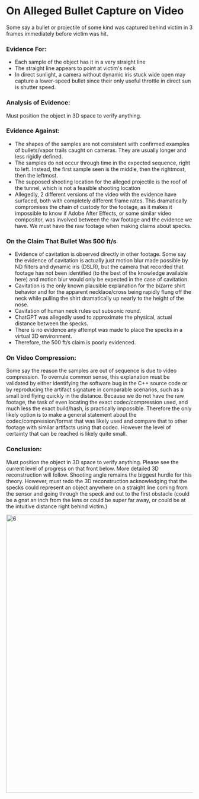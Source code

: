 # On Alleged Bullet Capture on Video
Some say a bullet or projectile of some kind was captured behind victim in 3 frames immediately before victim was hit. 


### Evidence For:
- Each sample of the object has it in a very straight line
- The straight line appears to point at victim's neck
- In direct sunlight, a camera without dynamic iris stuck wide open may capture a lower-speed bullet since their only useful throttle in direct sun is shutter speed.


### Analysis of Evidence:
Must position the object in 3D space to verify anything. 


### Evidence Against:
- The shapes of the samples are not consistent with confirmed examples of bullets/vapor trails caught on cameras. They are usually longer and less rigidly defined.
- The samples do not occur through time in the expected sequence, right to left. Instead, the first sample seen is the middle, then the rightmost, then the leftmost.
- The supposed shooting location for the alleged projectile is the roof of the tunnel, which is not a feasible shooting location
- Allegedly, 2 different versions of the video with the evidence have surfaced, both with completely different frame rates. This dramatically compromises the chain of custody for the footage, as it makes it impossible to know if Adobe After Effects, or some similar video compositor, was involved between the raw footage and the evidence we have. We must have the raw footage when making claims about specks.


### On the Claim That Bullet Was 500 ft/s
- Evidence of cavitation is observed directly in other footage. Some say the evidence of cavitation is actually just motion blur made possible by ND filters and dynamic iris (DSLR), but the camera that recorded that footage has not been identified (to the best of the knowledge available here) and motion blur would only be expected in the case of cavitation.
- Cavitation is the only known plausible explanation for the bizarre shirt behavior and for the apparent necklace/cross being rapidly flung off the neck while pulling the shirt dramatically up nearly to the height of the nose.
- Cavitation of human neck rules out subsonic round.
- ChatGPT was allegedly used to approximate the physical, actual distance between the specks.
- There is no evidence any attempt was made to place the specks in a virtual 3D environment.
- Therefore, the 500 ft/s claim is poorly evidenced.


### On Video Compression:
Some say the reason the samples are out of sequence is due to video compression. To overrule common sense, this explanation must be validated by either identifying the software bug in the C++ source code or by reproducing the artifact signature in comparable scenarios, such as a small bird flying quickly in the distance. Because we do not have the raw footage, the task of even locating the exact codec/compression used, and much less the exact build/hash, is practically impossible. Therefore the only likely option is to make a general statement about the codec/compression/format that was likely used and compare that to other footage with similar artifacts using that codec. However the level of certainty that can be reached is likely quite small.


### Conclusion:
Must position the object in 3D space to verify anything. Please see the current level of progress on that front below. More detailed 3D reconstruction will follow. Shooting angle remains the biggest hurdle for this theory. However, must redo the 3D reconstruction acknowledging that the specks could represent an object anywhere on a straight line coming from the sensor and going through the speck and out to the first obstacle (could be a gnat an inch from the lens or could be super far away, or could be at the intuitive distance right behind victim.)

<img src="../DISCOVERY/Exhibit 6.png" alt="6" width="750">